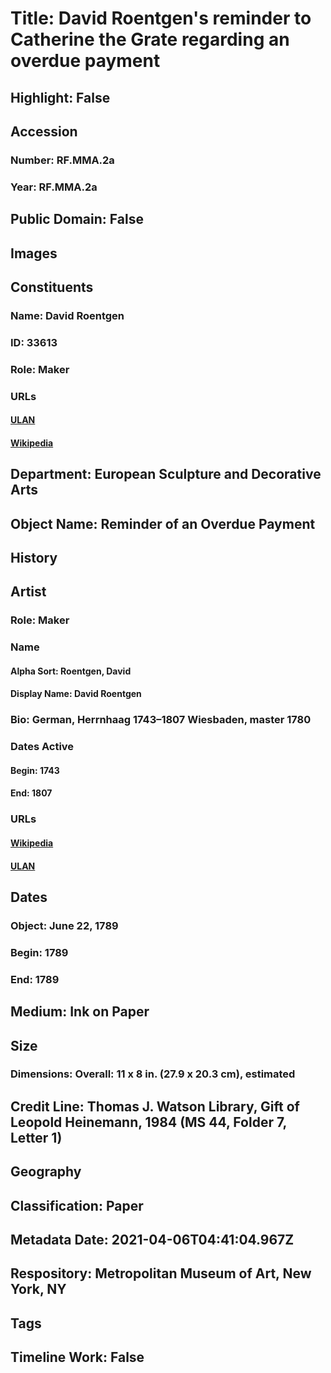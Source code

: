 # Title: David Roentgen's reminder to Catherine the Grate regarding an overdue payment
## Highlight: False
## Accession
### Number: RF.MMA.2a
### Year: RF.MMA.2a
## Public Domain: False
## Images
## Constituents
### Name: David Roentgen
### ID: 33613
### Role: Maker
### URLs
#### [ULAN](http://vocab.getty.edu/page/ulan/500032302)
#### [Wikipedia](https://www.wikidata.org/wiki/Q77730)
## Department: European Sculpture and Decorative Arts
## Object Name: Reminder of an Overdue Payment
## History
## Artist
### Role: Maker
### Name
#### Alpha Sort: Roentgen, David
#### Display Name: David Roentgen
### Bio: German, Herrnhaag 1743–1807 Wiesbaden, master 1780
### Dates Active
#### Begin: 1743
#### End: 1807
### URLs
#### [Wikipedia](https://www.wikidata.org/wiki/Q77730)
#### [ULAN](http://vocab.getty.edu/page/ulan/500032302)
## Dates
### Object: June 22, 1789
### Begin: 1789
### End: 1789
## Medium: Ink on Paper
## Size
### Dimensions: Overall: 11 x 8 in. (27.9 x 20.3 cm), estimated
## Credit Line: Thomas J. Watson Library, Gift of Leopold Heinemann, 1984 (MS 44, Folder 7, Letter 1)
## Geography
## Classification: Paper
## Metadata Date: 2021-04-06T04:41:04.967Z
## Respository: Metropolitan Museum of Art, New York, NY
## Tags
## Timeline Work: False